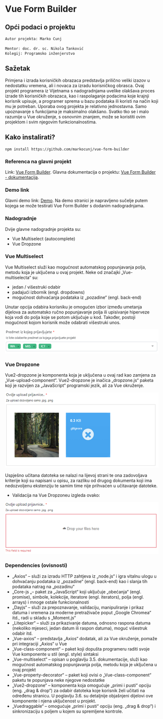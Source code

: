 # Vue Form Builder

## Opći podaci o projektu

```
Autor projekta: Marko Cunj

Mentor: doc. dr. sc. Nikola Tanković
Kolegij: Programsko inženjerstvo
```

## Sažetak

Primjena i izrada korisničkih obrazaca predstavlja prilično veliki izazov u nedostatku vremena, ali i novaca za izradu korisničkog obrasca. Ovaj projekt programera iz Vijetnama s nadogradnjama uvelike olakšava proces izrade tih korisničkih obrazaca, kao i raspolaganje podacima koje krajnji korisnik upisuje, a programer sprema u bazu podataka ili koristi na način koji mu je potreban. Uporaba ovog projekta je relativno jednostavna. Samo upoznavanje s funkcijama je maksimalno olakšano. Svatko tko se i malo razumije u Vue okruženje, s osnovnim znanjem, može se koristiti ovim projektom i svim njegovim funkcionalnostima.

## Kako instalirati?

```
npm install https://github.com/markocunj/vue-form-builder
```

### Referenca na glavni projekt

Link: [Vue Form Builder](https://github.com/sethsandaru/vue-form-builder).
Glavna dokumentacija o projektu: [Vue Form Builder - dokumentacija](https://phattranminh96.gitbook.io/vue-form-builder/).

### Demo link

Glavni demo link: [Demo](https://vigilant-bardeen-f562ee.netlify.app/).
Na demo stranici je napravljeno sučelje putem kojega se može testirati Vue Form Builder s dodanim nadogradnjama.

### Nadogradnje

Dvije glavne nadogradnje projekta su:

- Vue Multiselect (autocomplete)
- Vue Dropzone

### Vue Multiselect

Vue Multiselect služi kao mogućnost automatskog popunjavanja polja, metodu koja je uključena u ovaj projekt.
Neke od značajki „Vue-multiselecta“ su:

- jedan / višestruki odabir
- padajući izbornik (engl. dropdowns)
- mogućnost dohvaćanja podataka iz „pozadine“ (engl. back-end)

Unutar opcija odabira korisniku je omogućen izbor između umetanja dijelova za automatsko ručno popunjavanje polja ili upisivanje hiperveze koja vodi do polja koje se potom uključuje u kod. Također, postoji mogućnost kojom korisnik može odabrati višestruki unos.

![Opcenito multiselect](/images/Slika1.png)

### Vue Dropzone

Vue2-dropzone je komponenta koja je uključena u ovaj rad kao zamjena za „Vue-upload-component“. Vue2-dropzone je inačica „dropzone.js“ paketa koji je razvijen za „JavaScript“ programski jezik, ali za Vue okruženje.

![Vue-dropzone](/images/Slika2.png)

Uspješno učitana datoteka se nalazi na lijevoj strani te ona zadovoljava kriterije koji su napisani u opisu, za razliku od drugog dokumenta koji ima nedozvoljenu ekstenziju te samim time nije prihvaćen u učitavanje datoteke.

- Validacija na Vue Dropzoneu izgleda ovako:

![Validacija](/images/Slika3.png)

### Dependencies (ovisnosti)

- „Axios“ – služi za izradu HTTP zahtjeva iz „node.js“ i igra vitalnu ulogu u dohvaćanju podataka iz „pozadine“ (engl. back-end) kao i slanja tih podataka natrag na „pozadinu“
- „Core-js „– paket za „JavaScript“ koji uključuje „obećanja“ (engl. promise), simbole, kolekcije, iteratore (engl. iterators), polja (engl. arrays) i mnoge ostale funkcionalnosti
- „Dayjs“ – služi za prepoznavanje, validaciju, manipuliranje i prikaz datuma i vremena za moderne pretraživače poput „Google Chromea“ itd., radi u skladu s „Moment.js“
- „Litepicker“ – služi za prikazivanje datuma, odnosno raspona datuma (nekoliko mjeseci, jedan datum ili raspon datuma), moguć višestruk odabir itd.
- „Vue-axios“ – predstavlja „Axios“ dodatak, ali za Vue okruženje, pomaže pri integraciji „Axios“ u Vue
- „Vue-class-component“ – paket koji dopušta programeru raditi svoje Vue komponente u stil (engl. style) sintaksi
- „Vue-multiselect“ – opisan u poglavlju 3.5. dokumentacije, služi kao mogućnost automatskog popunjavanja polja, metodu koja je uključena u ovaj projekt
- „Vue-property-decorator“ – paket koji ovisi o „Vue-class-component“ paketu te popunjava neke njegove nedostatke
- „Vue2-dropzone“ – komponenta koja omogućuje „primi i pusti“ opciju (eng. „drag & drop“) za odabir datoteka koje korisnik želi učitati na određenu stranicu. U poglavlju 3.6. su detaljnije objašnjeni dijelovi ove komponente i njena uključenost u projekt.
- „Vuedraggable“ – omogućuje „primi i pusti“ opciju (eng. „drag & drop“) i sinkronizaciju s poljem u kojem su spremljene kontrole.
